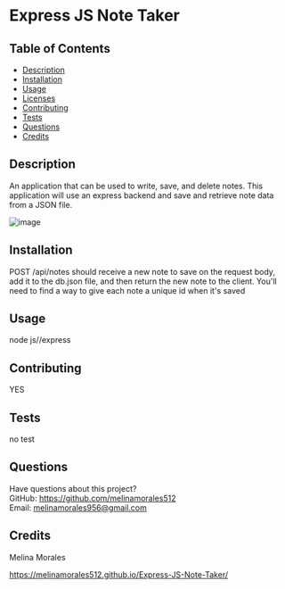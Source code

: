 # Express JS Note Taker

  
    
## Table of Contents
* [Description](#description)
* [Installation](#installation)
* [Usage](#usage)
* [Licenses](#licenses)
* [Contributing](#contributing)
* [Tests](#tests)
* [Questions](#questions)
* [Credits](#credits)
## Description
An application that can be used to write, save, and delete notes. 
This application will use an express backend and save and retrieve note data from a JSON file.

![image](https://user-images.githubusercontent.com/111590453/205178998-332ed499-ac8a-4131-869f-9dc10e90ab68.png)

## Installation
POST /api/notes should receive a new note to save on the request body, add it to the db.json file, and then return the new note to the client. You'll need to find a way to give each note a unique id when it's saved
## Usage
node js//express

## Contributing
YES
## Tests
no test
## Questions
Have questions about this project?  
GitHub: https://github.com/melinamorales512  
Email: melinamorales956@gmail.com
## Credits
Melina Morales

https://melinamorales512.github.io/Express-JS-Note-Taker/


